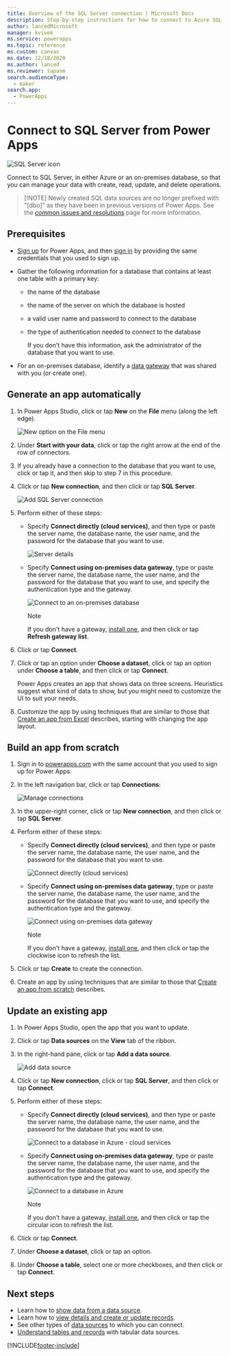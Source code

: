```yaml
---
title: Overview of the SQL Server connection | Microsoft Docs
description: Step-by-step instructions for how to connect to Azure SQL or an on-premises SQL Server database
author: lancedMicrosoft
manager: kvivek
ms.service: powerapps
ms.topic: reference
ms.custom: canvas
ms.date: 12/18/2020
ms.author: lanced
ms.reviewer: tapanm
search.audienceType: 
  - maker
search.app: 
  - PowerApps
---
```

# Connect to SQL Server from Power Apps
![SQL Server icon](./media/connection-azure-sqldatabase/sqlicon.png)

Connect to SQL Server, in either Azure or an on-premises database, so that you can manage your data with create, read, update, and delete operations.

> [!NOTE] Newly created SQL data sources are no longer prefixed with "[dbo]" as they have been in previous versions of Power Apps. See the [common issues and resolutions](../common-issues-and-resolutions.md) page for more information.

## Prerequisites

* [Sign up](../../signup-for-powerapps.md) for Power Apps, and then [sign in](https://make.powerapps.com?utm_source=padocs&utm_medium=linkinadoc&utm_campaign=referralsfromdoc) by providing the same credentials that you used to sign up.
* Gather the following information for a database that contains at least one table with a primary key:
  
  * the name of the database
  * the name of the server on which the database is hosted
  * a valid user name and password to connect to the database
  * the type of authentication needed to connect to the database
    
    If you don't have this information, ask the administrator of the database that you want to use.
* For an on-premises database, identify a [data gateway](../gateway-management.md) that was shared with you (or create one).

## Generate an app automatically
1. In Power Apps Studio, click or tap **New** on the **File** menu (along the left edge).
   
    ![New option on the File menu](./media/connection-azure-sqldatabase/file-new.png)
2. Under **Start with your data**, click or tap the right arrow at the end of the row of connectors.
3. If you already have a connection to the database that you want to use, click or tap it, and then skip to step 7 in this procedure.
4. Click or tap **New connection**, and then click or tap **SQL Server**.
   
    ![Add SQL Server connection](./media/connection-azure-sqldatabase/add-sql-connection.png)
5. Perform either of these steps:
   
   * Specify **Connect directly (cloud services)**, and then type or paste the server name, the database name, the user name, and the password for the database that you want to use.
     
       ![Server details](./media/connection-azure-sqldatabase/connect-azure.png "Server details")
   * Specify **Connect using on-premises data gateway**, type or paste the server name, the database name, the user name, and the password for the database that you want to use, and specify the authentication type and the gateway.
     
       ![Connect to an on-premises database](./media/connection-azure-sqldatabase/connect-onprem.png)
     
       > [!NOTE]
     > If you don't have a gateway, [install one](../gateway-reference.md), and then click or tap **Refresh gateway list**.
6. Click or tap **Connect**.
7. Click or tap an option under **Choose a dataset**, click or tap an option under **Choose a table**, and then click or tap **Connect**.
   
    Power Apps creates an app that shows data on three screens. Heuristics suggest what kind of data to show, but you might need to customize the UI to suit your needs.
8. Customize the app by using techniques that are similar to those that [Create an app from Excel](../get-started-create-from-data.md) describes, starting with changing the app layout.

## Build an app from scratch
1. Sign in to [powerapps.com](https://make.powerapps.com?utm_source=padocs&utm_medium=linkinadoc&utm_campaign=referralsfromdoc) with the same account that you used to sign up for Power Apps.
2. In the left navigation bar, click or tap **Connections**:  
   
    ![Manage connections](./media/connection-azure-sqldatabase/manage-connections.png)
3. In the upper-right corner, click or tap **New connection**, and then click or tap **SQL Server**.
4. Perform either of these steps:
   
   * Specify **Connect directly (cloud services)**, and then type or paste the server name, the database name, the user name, and the password for the database that you want to use.
     
       ![Connect directly (cloud services)](./media/connection-azure-sqldatabase/connect-azure-portal.png "Connect directly (cloud services)")
   * Specify **Connect using on-premises data gateway**, type or paste the server name, the database name, the user name, and the password for the database that you want to use, and specify the authentication type and the gateway.
     
       ![Connect using on-premises data gateway](./media/connection-azure-sqldatabase/connect-onprem-portal.png "Connect using on-premises data gateway")
     
       > [!NOTE]
     > If you don't have a gateway, [install one](../gateway-reference.md), and then click or tap the clockwise icon to refresh the list.
5. Click or tap **Create** to create the connection.
6. Create an app by using techniques that are similar to those that [Create an app from scratch](../get-started-create-from-blank.md) describes.

## Update an existing app
1. In Power Apps Studio, open the app that you want to update.
2. Click or tap **Data sources** on the **View** tab of the ribbon.
3. In the right-hand pane, click or tap **Add a data source**.
   
    ![Add data source](./media/connection-azure-sqldatabase/add-data-source.png)
4. Click or tap **New connection**, click or tap **SQL Server**, and then click or tap **Connect**.
5. Perform either of these steps:
   
   * Specify **Connect directly (cloud services)**, and then type or paste the server name, the database name, the user name, and the password for the database that you want to use.
     
       ![Connect to a database in Azure - cloud services](./media/connection-azure-sqldatabase/connect-azure-fromblank.png "Connect to a database in Azure - cloud services")
   * Specify **Connect using on-premises data gateway**, type or paste the server name, the database name, the user name, and the password for the database that you want to use, and specify the authentication type and the gateway.
     
       ![Connect to a database in Azure](./media/connection-azure-sqldatabase/connect-onprem-fromblank.png)
     
       > [!NOTE]
     > If you don't have a gateway, [install one](../gateway-reference.md), and then click or tap the circular icon to refresh the list.
6. Click or tap **Connect**.
7. Under **Choose a dataset**, click or tap an option.
8. Under **Choose a table**, select one or more checkboxes, and then click or tap **Connect**.

## Next steps
* Learn how to [show data from a data source](../add-gallery.md).
* Learn how to [view details and create or update records](../add-form.md).
* See other types of [data sources](../connections-list.md) to which you can connect.  
* [Understand tables and records](../working-with-tables.md) with tabular data sources.

<!--NotAvailableYet
## View the available functions ##
This connection includes the following functions:

| Function Name |  Description |
| --- | --- |
|[GetItems](connection-azure-sqldatabase.md#getitems) | Retrieves rows from a SQL table |
|[PostItem](connection-azure-sqldatabase.md#postitem) | Inserts a new row into a SQL table |
|[GetItem](connection-azure-sqldatabase.md#getitem) | Retrieves a single row from a SQL table |
|[DeleteItem](connection-azure-sqldatabase.md#deleteitem) | Deletes a row from a SQL table |
|[PatchItem](connection-azure-sqldatabase.md#patchitem) | Updates an existing row in a SQL table |
|[GetTables](connection-azure-sqldatabase.md#gettables) | Retrieves tables from a SQL database |

### GetItems
Get rows: Retrieves rows from a SQL table

#### Input properties

| Name| Data Type|Required|Description|
| ---|---|---|---|
|table|string|yes|Name of SQL table|
|$skip|integer|no|Number of entries to skip (default = 0)|
|$top|integer|no|Maximum number of entries to retrieve (default = 256)|
|$filter|string|no|An ODATA filter query to restrict the number of entries|
|$orderby|string|no|An ODATA orderBy query for specifying the order of entries|

### PostItem
Insert row: Inserts a new row into a SQL table

#### Input properties

| Name| Data Type|Required|Description|
| ---|---|---|---|
|table|string|yes|Name of SQL table|
|item| |yes|Row to insert into the specified table in SQL|

#### Output properties

| Property Name | Data Type | Required | Description |
|---|---|---|---|
|value|array|No | |


### GetItem
Get row: Retrieves a single row from a SQL table

#### Input properties

| Name| Data Type|Required|Description|
| ---|---|---|---|
|table|string|yes|Name of SQL table|
|id|string|yes|Unique identifier of the row to retrieve|

#### Output properties

| Property Name | Data Type | Required | Description |
|---|---|---|---|
|ItemInternalId|string|No | |


### DeleteItem
Delete row: Deletes a row from a SQL table

#### Input properties

| Name| Data Type|Required|Description|
| ---|---|---|---|
|table|string|yes|Name of SQL table|
|id|string|yes|Unique identifier of the row to delete|

#### Output properties
None.

### PatchItem
Update row: Updates an existing row in a SQL table

#### Input properties

| Name| Data Type|Required|Description|
| ---|---|---|---|
|table|string|yes|Name of SQL table|
|id|string|yes|Unique identifier of the row to update|
|item| |yes|Row with updated values|

#### Output properties

| Property Name | Data Type | Required | Description |
|---|---|---|---|
|ItemInternalId|string|No | &nbsp; |


### GetTables
Get tables: Retrieves tables from a SQL database

#### Input properties
None.

#### Output properties

| Property Name | Data Type | Required | Description |
|---|---|---|---|
|value|array|No | Can output the Name and DisplayName properties |

### ExecuteProcedure
Execute stored procedure: Executes a stored procedure in SQL

#### Input properties

| Name| Data Type|Required|Description|
| ---|---|---|---|
|procedure|string|yes|Procedure name|
|parameters| |yes|Input parameters|

#### Output properties
Result of the stored procedure execution.

| Property Name | Data Type | Required | Description |
|---|---|---|---|
|OutputParameters|object|No | Output parameter values |
|ReturnCode|integer|No | Return code of a procedure |
|ResultSets|object|No | Result sets|

-->


[!INCLUDE[footer-include](../../../includes/footer-banner.md)]